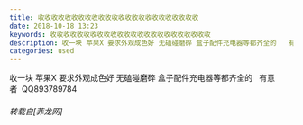 ```yaml
---
title: 收收收收收收收收收收收收收收收收收收收收收收收收
date: 2018-10-18 13:23
keywords: 收收收收收收收收收收收收收收收收收收收收收收收收
description: 收一块 苹果X 要求外观成色好 无磕碰磨碎 盒子配件充电器等都齐全的   有意者  QQ893789784  
categories: used
---
```

<td class="t_f" id="postmessage_2102658">

收一块 苹果X 要求外观成色好 无磕碰磨碎 盒子配件充电器等都齐全的   有意者  QQ893789784  </td>
###### 转载自[菲龙网]